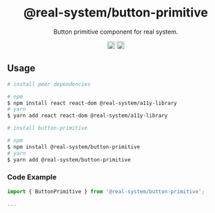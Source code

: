 <h1 align="center">@real-system/button-primitive</h1>
<p align="center">Button primitive component for real system.</p>
<p align="center">
<a href="https://www.npmjs.com/package/@real-system/button-primitive"><img src="https://badgen.net/npm/v/@real-system/button-primitive?label=&icon=npm&color=blue" alt="npm version" height="18"/></a>
<a href="https://www.npmjs.com/package/@real-system/button-primitive"><img src="https://badgen.net/bundlephobia/min/@real-system/button-primitive" alt="minified size" height="18"/></a>
</p>

## Usage

```bash
# install peer dependencies

# npm
$ npm install react react-dom @real-system/a11y-library
# yarn
$ yarn add react react-dom @real-system/a11y-library

# install button-primitive

# npm
$ npm install @real-system/button-primitive
# yarn
$ yarn add @real-system/button-primitive
```

### Code Example

```javascript
import { ButtonPrimitive } from '@real-system/button-primitive';

...

```
